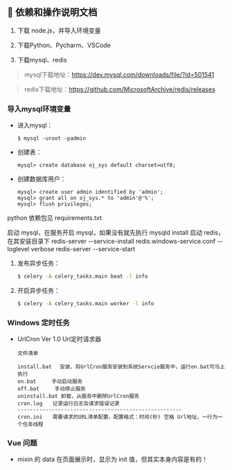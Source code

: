 ## 💬 依赖和操作说明文档

1. 下载 node.js，并导入环境变量

2. 下载Python、Pycharm、VSCode

3. 下载mysql、redis

> mysql下载地址：https://dev.mysql.com/downloads/file/?id=501541

> redis下载地址：https://github.com/MicrosoftArchive/redis/releases

### 导入mysql环境变量

+ 进入mysql：
  
    ```mysql
    $ mysql -uroot -padmin
    ```
  
+ 创建表：
  
    ```mysql
    mysql> create database oj_sys default charset=utf8;
    ```

+ 创建数据库用户：

    ```mysql
    mysql> create user admin identified by 'admin';
    mysql> grant all on oj_sys.* to 'admin'@'%';
    mysql> flush privileges;
    ```

python 依赖包见 requirements.txt

启动 mysql，在服务开启 mysql，如果没有就先执行 mysqld install
启动 redis，在其安装目录下
redis-server --service-install redis.windows-service.conf --loglevel verbose
redis-server --service-start

1. 发布异步任务：

    ```bash
    $ celery -A celery_tasks.main beat -l info
    ```

2. 开启异步任务：

    ```bash
    $ celery -A celery_tasks.main worker -l info
    ```

### Windows 定时任务

+ UrlCron Ver 1.0 Url定时请求器

    ```
    文件清单
  
    install.bat　 安装，将UrlCron服务安装到系统Servcie服务中，运行on.bat可马上执行
    on.bat　　　手动启动服务
    off.bat　　　手动停止服务
    uninstall.bat 卸载，从服务中删除UrlCron服务
    cron.log　　记录运行日志及请求错误记录
    -----------------------------------------------------
    cron.ini　　需要请求的URL清单配置，配置格式：时间(秒) 空格 Url地址，一行为一个任务线程
    ```
  
### Vue 问题

+ mixin 的 data 在页面展示时，显示为 init 值，但其实本身内容是有的！
